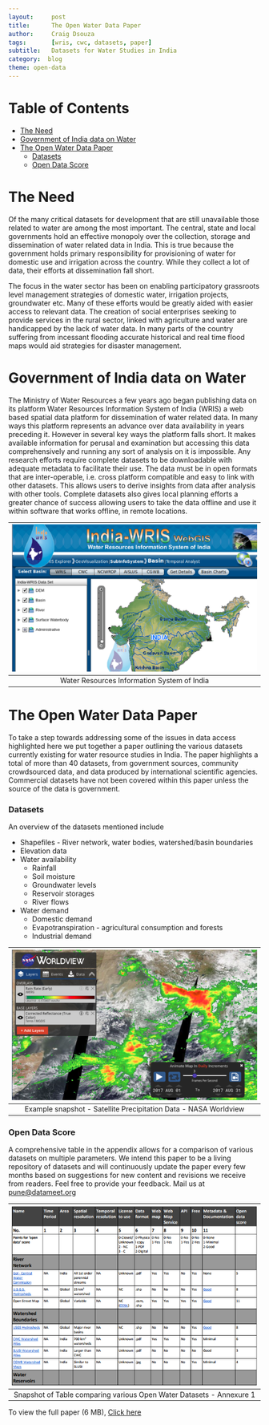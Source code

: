 ```yaml
---
layout:     post
title:      The Open Water Data Paper
author:     Craig Dsouza
tags: 		[wris, cwc, datasets, paper]
subtitle:  	Datasets for Water Studies in India
category:  blog
theme: open-data
---
```


Table of Contents
=================
  * [The Need](#the-need)
  * [Government of India data on Water](#government-of-india-data-on-water)
  * [The Open Water Data Paper](#the-open-water-data-paper)
    * [Datasets](#datasets)
    * [Open Data Score](#open-data-score)

# The Need
Of the many critical datasets for development that are still unavailable those related to water are among the most important. The central, state and local governments hold an effective monopoly over the collection, storage and dissemination of water related data in India. This is true because the government holds primary responsibility for provisioning of water for domestic use and irrigation across the country. While they collect a lot of data, their efforts at dissemination fall short.

The focus in the water sector has been on enabling participatory grassroots level management strategies of domestic water, irrigation projects, groundwater etc. Many of these efforts would be greatly aided with easier access to relevant data. The creation of social enterprises seeking to provide services in the rural sector, linked with agriculture and water are handicapped by the lack of water data. In many parts of the country suffering from incessant flooding accurate historical and real time flood maps would aid strategies for disaster management.

# Government of India data on Water
The Ministry of Water Resources a few years ago began publishing data on its platform Water Resources Information System of India (WRIS) a web based spatial data platform for dissemination of water related data. In many ways this platform represents an advance over data availability in years preceding it. However in several key ways the platform falls short. It makes available information for perusal and examination but accessing this data comprehensively and running any sort of analysis on it is impossible. Any research efforts require complete datasets to be downloadable with adequate metadata to facilitate their use. The data must be in open formats that are inter-operable, i.e. cross platform compatible and easy to link with other datasets. This allows users to derive insights from data after analysis with other tools. Complete datasets also gives local planning efforts a greater chance of success allowing users to take the data offline and use it within software that works offline, in remote locations.

|![wris-india-image](/img/posts/2017-12-31-open-water-data-paper/wris-india.png)|
|:---:|
| Water Resources Information System of India |

# The Open Water Data Paper
To take a step towards addressing some of the issues in data access highlighted here we put together a paper outlining the various datasets currently existing for water resource studies in India. The paper highlights a total of more than 40 datasets, from government sources, community crowdsourced data, and data produced by international scientific agencies. Commercial datasets have not been covered within this paper unless the source of the data is government.

### Datasets
An overview of the datasets mentioned include<br>
* Shapefiles - River network, water bodies, watershed/basin boundaries
* Elevation data
* Water availability
  * Rainfall
  * Soil moisture
  * Groundwater levels
  * Reservoir storages
  * River flows
* Water demand
  * Domestic demand
  * Evapotranspiration - agricultural consumption and forests
  * Industrial demand

|![nasa-worldview-image](/img/posts/2017-12-31-open-water-data-paper/nasa-worldview.png)|
|:---:|
| Example snapshot - Satellite Precipitation Data - NASA Worldview|

### Open Data Score
A comprehensive table in the appendix allows for a comparison of various datasets on multiple parameters. We intend this paper to be a living repository of datasets and will continuously update the paper every few months based on suggestions for new content and revisions we receive from readers. Feel free to provide your feedback. Mail us at pune@datameet.org

| ![datasets-summary-image](/img/posts/2017-12-31-open-water-data-paper/datasets-summary.png) |
|:---:|
| Snapshot of Table comparing various Open Water Datasets - Annexure 1|

To view the full paper (6 MB), [Click here](/docs/open-water-data-paper.pdf)
